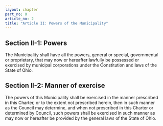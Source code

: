 ```yaml
---
layout: chapter
part_no: 0
article_no: 2
title: "Article II: Powers of the Municipality"
---
```


## Section II-1: Powers

The Municipality shall have all the powers, general or special, governmental or
proprietary, that may now or hereafter lawfully be possessed or exercised by
municipal corporations under the Constitution and laws of the State of Ohio.

## Section II-2: Manner of exercise

The powers of this Municipality shall be exercised in the manner prescribed in
this Charter, or to the extent not prescribed herein, then in such manner as the
Council may determine, and when not prescribed in this Charter or determined by
Council, such powers shall be exercised in such manner as may now or hereafter
be provided by the general laws of the State of Ohio.
